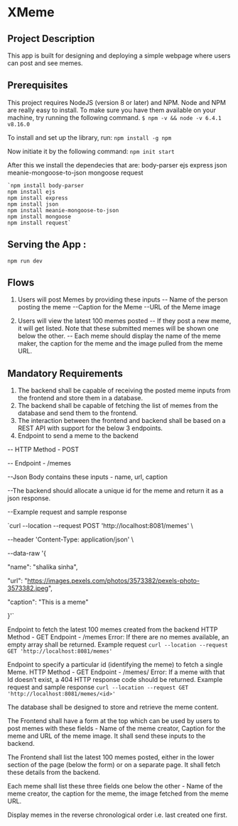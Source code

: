 # XMeme

## Project Description
This app is built for designing and deploying a simple webpage where users can post and see memes.

## Prerequisites
This project requires NodeJS (version 8 or later) and NPM. Node and NPM are really easy to install. To make sure you have them available on your machine, try running the following command.
`$ npm -v && node -v
6.4.1
v8.16.0`

To install and set up the library, run:
`npm install -g npm`

Now initiate it by the following command:
`npm init start`

After this we install the dependecies that are:
    body-parser
    ejs
    express
    json
    meanie-mongoose-to-json
    mongoose
    request
    
    `npm install body-parser
    npm install ejs
    npm install express
    npm install json
    npm install meanie-mongoose-to-json
    npm install mongoose
    npm install request`

## Serving the App : 
`npm run dev`

## Flows
1. Users will post Memes by providing these inputs
   -- Name of the person posting the meme
   --Caption for the Meme
   --URL of the Meme image

2. Users will view the latest 100 memes posted 
  -- If they post a new meme, it will get listed. Note that these submitted memes will be shown one below the other.
  -- Each meme should display the name of the meme maker, the caption for the meme and the image pulled from the meme URL.
  
##  Mandatory Requirements
1. The backend shall be capable of receiving the posted meme inputs from the frontend and store them in a database.
2. The backend shall be capable of fetching the list of memes from the database and send them to the frontend.
3. The interaction between the frontend and backend shall be based on a REST API with support for the below 3 endpoints.
4. Endpoint to send a meme to the backend

  -- HTTP Method - POST

  -- Endpoint - /memes

  --Json Body contains these inputs - name, url, caption

  --The backend should allocate a unique id for the meme and return it as a json response.

  --Example request and sample response

`curl --location --request POST 'http://localhost:8081/memes' \

--header 'Content-Type: application/json' \

--data-raw '{

"name": "shalika sinha",

"url": "https://images.pexels.com/photos/3573382/pexels-photo-3573382.jpeg",

"caption": "This is a meme"

}'`

Endpoint to fetch the latest 100 memes created from the backend
HTTP Method - GET
Endpoint - /memes
Error:
If there are no memes available, an empty array shall be returned.
Example request
`curl --location --request GET 'http://localhost:8081/memes'`



Endpoint to specify a particular id (identifying the meme) to fetch a single Meme.
HTTP Method - GET
Endpoint - /memes/<id>
Error:
If a meme with that Id doesn’t exist, a 404 HTTP response code should be returned.
Example request and sample response
`curl --location --request GET 'http://localhost:8081/memes/<id>'`
     
The database shall be designed to store and retrieve the meme content.

The Frontend shall have a form at the top which can be used by users to post memes with these fields - Name of the meme creator, Caption for the meme and URL of the meme image. It shall send these inputs to the backend.

The Frontend shall list the latest 100 memes posted, either in the lower section of the page (below the form) or on a separate page. It shall fetch these details from the backend.

Each meme shall list these three fields one below the other - Name of the meme creator, the caption for the meme, the image fetched from the meme URL.

Display memes in the reverse chronological order i.e. last created one first.
    
    
